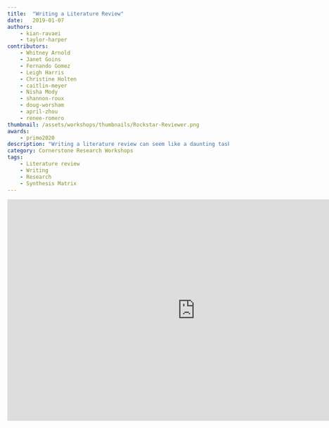 ```yaml
---
title:  "Writing a Literature Review"
date:   2019-01-07
authors:
    - kian-ravaei
    - taylor-harper
contributors:
    - Whitney Arnold
    - Janet Goins
    - Fernando Gomez
    - Leigh Harris
    - Christine Holten
    - caitlin-meyer
    - Nisha Mody
    - shannon-roux
    - doug-worsham
    - april-zhou
    - renee-romero
thumbnail: /assets/workshops/thumbnails/Rockstar-Reviewer.png
awards:
    - primo2020
description: "Writing a literature review can seem like a daunting task. Complete this activity to learn strategies for writing a literature review!"
category: Cornerstone Research Workshops
tags:
    - Literature review
    - Writing
    - Research
    - Synthesis Matrix
---
```

<!--H5P-->
<iframe src="https://ccle.ucla.edu/mod/hvp/embed.php?id=2434230" width="854" height="505" frameborder="0" allowfullscreen="allowfullscreen"></iframe><script src="https://ccle.ucla.edu/mod/hvp/library/js/h5p-resizer.js" charset="UTF-8"></script>
